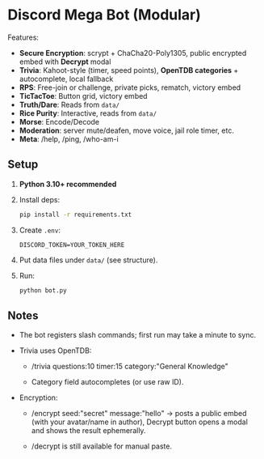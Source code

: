 # Discord Mega Bot (Modular)

Features:
- **Secure Encryption**: scrypt + ChaCha20-Poly1305, public encrypted embed with **Decrypt** modal
- **Trivia**: Kahoot-style (timer, speed points), **OpenTDB categories** + autocomplete, local fallback
- **RPS**: Free-join or challenge, private picks, rematch, victory embed
- **TicTacToe**: Button grid, victory embed
- **Truth/Dare**: Reads from `data/`
- **Rice Purity**: Interactive, reads from `data/`
- **Morse**: Encode/Decode
- **Moderation**: server mute/deafen, move voice, jail role timer, etc.
- **Meta**: /help, /ping, /who-am-i

## Setup

1. **Python 3.10+ recommended**  

2. Install deps:

    ```bash
    pip install -r requirements.txt
    ```

3. Create `.env`:

    ```
    DISCORD_TOKEN=YOUR_TOKEN_HERE
    ```

4. Put data files under `data/` (see structure).

5. Run:
    ```bash
    python bot.py
    ```


## Notes
* The bot registers slash commands; first run may take a minute to sync.

* Trivia uses OpenTDB:

    * /trivia questions:10 timer:15 category:"General Knowledge"

    * Category field autocompletes (or use raw ID).

* Encryption:

    * /encrypt seed:"secret" message:"hello" → posts a public embed (with your avatar/name in author), Decrypt button opens a modal and shows the result ephemerally.

    * /decrypt is still available for manual paste.




